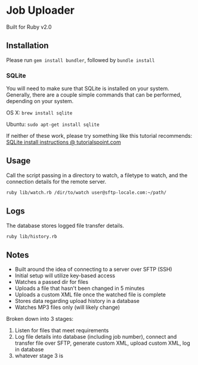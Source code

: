# Job Uploader

Built for Ruby v2.0

## Installation

Please run `gem install bundler`, followed by `bundle install`

### SQLite

You will need to make sure that SQLite is installed on your system.
Generally, there are a couple simple commands that can be performed,
depending on your system.

OS X: `brew install sqlite`

Ubuntu: `sudo apt-get install sqlite`

If neither of these work, please try something like this tutorial
recommends: [SQLite install instructions @ tutorialspoint.com](http://www.tutorialspoint.com/sqlite/sqlite_installation.htm)

## Usage

Call the script passing in a directory to watch, a filetype to watch, and the connection details for the remote server.

```bash
ruby lib/watch.rb /dir/to/watch user@sftp-locale.com:~/path/
```

## Logs

The database stores logged file transfer details.

```bash
ruby lib/history.rb
```

## Notes

- Built around the idea of connecting to a server over SFTP (SSH)
- Initial setup will utilize key-based access
- Watches a passed dir for files
- Uploads a file that hasn't been changed in 5 minutes
- Uploads a custom XML file once the watched file is complete
- Stores data regarding upload history in a database 
- Watches MP3 files only (will likely change)

Broken down into 3 stages:

1. Listen for files that meet requirements
2. Log file details into database (including job number), connect and transfer file over SFTP, generate custom XML, upload custom XML, log in database
3. whatever stage 3 is
